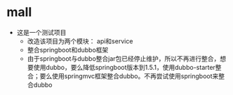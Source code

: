 # mall
  - 这是一个测试项目
	- 改造该项目为两个模块：
		api和service
	- 整合springboot和dubbo框架
	- 由于springboot与dubbo整合jar包已经停止维护，所以不再进行整合，想要使用dubbo，要么降低springboot版本到1.5.1，使用dubbo-starter整合；要么使用springmvc框架整合dubbo。不再尝试使用springboot来整合dubbo
